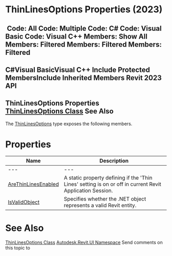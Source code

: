 # ThinLinesOptions Properties (2023)

﻿
 Code: All Code: Multiple Code: C# Code: Visual Basic Code: Visual C++  Members: Show All Members: Filtered Members: Filtered Members: Filtered   
---  
C#Visual BasicVisual C++
Include Protected MembersInclude Inherited Members
Revit 2023 API  
---  
ThinLinesOptions Properties  
[ThinLinesOptions Class](1d348cae-3e60-f890-5262-da795d927ea4.md "ThinLinesOptions Class") See Also  
---  
The [ThinLinesOptions](1d348cae-3e60-f890-5262-da795d927ea4.md "ThinLinesOptions Class") type exposes the following members.
# Properties
| Name | Description |
| --- | --- |
| --- | --- | --- |
| [AreThinLinesEnabled](cc12cf65-dbb1-8e89-5136-c8e7f087bd5e.md "AreThinLinesEnabled Property") | A static property defining if the 'Thin Lines' setting is on or off in current Revit Application Session. |
| [IsValidObject](0081a44a-4f6b-317a-9238-0f3c6fbd0fe2.md "IsValidObject Property") | Specifies whether the .NET object represents a valid Revit entity. |

# See Also
[ThinLinesOptions Class](1d348cae-3e60-f890-5262-da795d927ea4.md "ThinLinesOptions Class")
[Autodesk.Revit.UI Namespace](e86fd90a-8957-02a6-da7f-ced248966e3e.md "Autodesk.Revit.UI Namespace")
Send comments on this topic to 